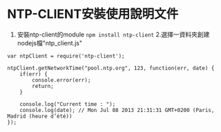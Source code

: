 # NTP-CLIENT安裝使用說明文件
1. 安裝ntp-client的module
```npm install ntp-client```
2.選擇一資料夾創建nodejs檔"ntp_client.js"
```shell
var ntpClient = require('ntp-client');
 
ntpClient.getNetworkTime("pool.ntp.org", 123, function(err, date) {
    if(err) {
        console.error(err);
        return;
    }
 
    console.log("Current time : ");
    console.log(date); // Mon Jul 08 2013 21:31:31 GMT+0200 (Paris, Madrid (heure d’été))
});
```
